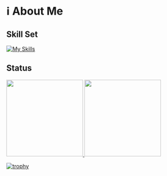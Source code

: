 # ℹ️ About Me

## Skill Set

[![My Skills](https://skillicons.dev/icons?i=go,echo,py,fastapi,django,php,laravel,js,express,ts,react,nextjs,vue,nuxtjs,idea,github,githubactions,docker,aws,vercel&perline=10)](https://skillicons.dev)

## Status
<a href="https://github.com/anuraghazra/github-readme-stats">
  <img src="https://github-readme-stats.vercel.app/api?username=Seo-4d696b75&count_private=true&show_icons=true&theme=dark" height="200">
</a>
<a href="https://github.com/anuraghazra/github-readme-stats">
  <img src="https://github-readme-stats.vercel.app/api/top-langs/?username=kouhei-github&layout=compact&theme=dark&hide=html" height="200">
</a>

[![trophy](https://github-profile-trophy.vercel.app/?username=kouhei-github&theme=onedark&column=-1)](https://github.com/ryo-ma/github-profile-trophy)
